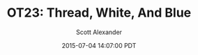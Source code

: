---
layout: podcast
title: "OT23: Thread, White, And Blue"
author: Scott Alexander
description: https://slatestarcodex.com/2015/07/04/ot23-thread-white-and-blue/
date: 2015-07-04 14:07:00 PDT
length: 198449
duration: 49
guid: ot23-thread-white-and-blue
---